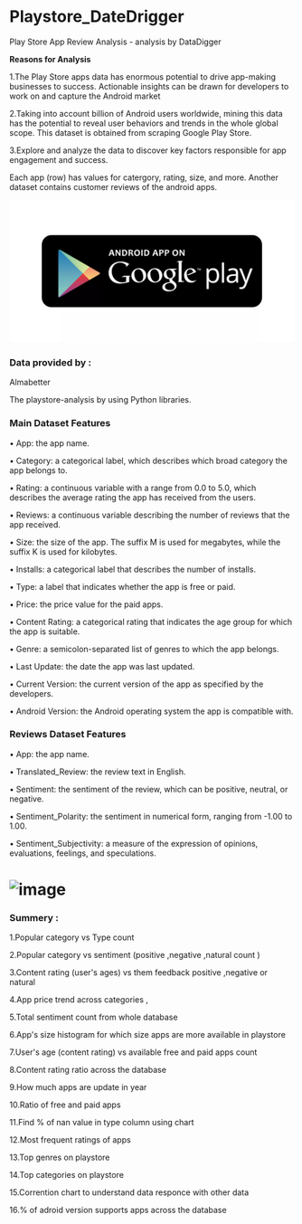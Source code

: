 # Playstore_DateDrigger
Play Store App Review Analysis - analysis by DataDigger

**Reasons for Analysis**

1.The Play Store apps data has enormous potential to drive app-making businesses to success. Actionable insights can be drawn for developers to work on and capture     the Android market

2.Taking into account billion of Android users worldwide, mining this data has the potential to reveal user behaviors and trends in the whole global scope. This         dataset is obtained from scraping Google Play Store.

3.Explore and analyze the data to discover key factors responsible for app engagement and success.

Each app (row) has values for catergory, rating, size, and more. Another dataset contains customer reviews of the android apps.

![](https://github.com/jayu071/Playstore_DataDigger/raw/main/playstore_logo.webp)


### Data provided by : 

Almabetter

The playstore-analysis by using Python libraries.

### Main Dataset Features
•	App: the app name.

•	Category: a categorical label, which describes which broad category the app belongs to.

•	Rating: a continuous variable with a range from 0.0 to 5.0, which describes the average rating the app has received from the users.

•	Reviews: a continuous variable describing the number of reviews that the app received.

•	Size: the size of the app. The suffix M is used for megabytes, while the suffix K is used for kilobytes.

•	Installs: a categorical label that describes the number of installs.

•	Type: a label that indicates whether the app is free or paid.

•	Price: the price value for the paid apps.

•	Content Rating: a categorical rating that indicates the age group for which the app is suitable.

•	Genre: a semicolon-separated list of genres to which the app belongs.

•	Last Update: the date the app was last updated.

•	Current Version: the current version of the app as specified by the developers.

•	Android Version: the Android operating system the app is compatible with.



### Reviews Dataset Features
•	App: the app name.

•	Translated_Review: the review text in English.

•	Sentiment: the sentiment of the review, which can be positive, neutral, or negative.

•	Sentiment_Polarity: the sentiment in numerical form, ranging from -1.00 to 1.00.

•	Sentiment_Subjectivity: a measure of the expression of opinions, evaluations, feelings, and speculations.



# ![image](https://user-images.githubusercontent.com/55895912/181234425-6fa1739e-38d4-41fb-830c-68864bd5e840.png)

### Summery :

1.Popular category vs Type count 

2.Popular category vs sentiment (positive ,negative ,natural count )

3.Content rating (user's ages) vs them feedback positive ,negative or natural 

4.App price trend across categories ,

5.Total sentiment count from whole database 

6.App's size histogram for which size apps are more available in playstore 

7.User's age (content rating) vs available free and paid apps count 

8.Content rating ratio across the database 

9.How much apps are update in year

10.Ratio of free and paid apps 

11.Find % of nan value in type column using chart 

12.Most frequent ratings of apps

13.Top genres on playstore 

14.Top categories on playstore

15.Corrention chart to understand data responce with other data 

16.% of adroid version supports apps across the database

